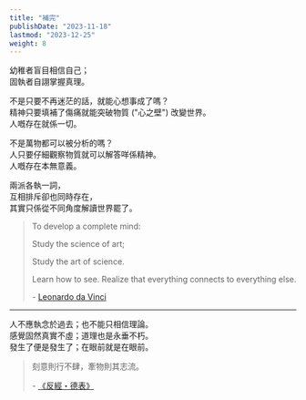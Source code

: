 ```yaml
---
title: "補完"
publishDate: "2023-11-18"
lastmod: "2023-12-25"
weight: 8
---
```


幼稚者盲目相信自己；<br/>
固執者自詡掌握真理。<br/>

不是只要不再迷茫的話，就能心想事成了嗎？<br/>
精神只要填補了傷痛就能突破物質 ("心之壁") 改變世界。<br/>
人嘅存在就係一切。<br/>

不是萬物都可以被分析的嗎？<br/>
人只要仔細觀察物質就可以解答咩係精神。<br/>
人嘅存在本無意義。<br/>

兩派各執一詞，<br/>
互相排斥卻也同時存在，<br/>
其實只係從不同角度解讀世界罷了。<br/>

> To develop a complete mind:
>
> Study the science of art;
>
> Study the art of science.
>
> Learn how to see. Realize that everything connects to everything else.
>
> \- [Leonardo da Vinci](https://www.goodreads.com/quotes/1423493-to-develop-a-complete-mind-study-the-science-of-art)

---

人不應執念於過去；也不能只相信理論。<br/>
感覺固然真實不虛；道理也是永垂不朽。<br/>
發生了便是發生了；在眼前就是在眼前。<br/>

> 刻意則行不肆，牽物則其志流。
>
> \- [《反經・德表》](https://www.arteducation.com.tw/mingju/juv_2591fdac52d0.html)
